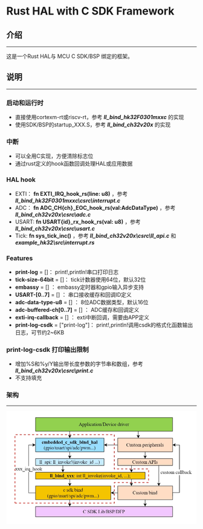 # Rust HAL with C SDK Framework

## 介绍
---
这是一个Rust HAL与 MCU C SDK/BSP 绑定的框架。

## 说明
---
### 启动和运行时
 - 直接使用cortexm-rt或riscv-rt，参考 **_ll_bind_hk32F0301mxxc_** 的实现
 - 使用SDK/BSP的startup_XXX.S，参考 **_ll_bind_ch32v20x_** 的实现

### 中断
 - 可以全用C实现，方便清除标志位
 - 通过rust定义的hook函数回调处理HAL或应用数据

### HAL hook
 - EXTI： **fn EXTI_IRQ_hook_rs(line: u8)** ，参考  **_ll_bind_hk32F0301mxxc\csrc\interrupt.c_** 
 - ADC： **fn ADC_CH{ch}_EOC_hook_rs(val:AdcDataType)** ，参考  **_ll_bind_ch32v20x\csrc\adc.c_** 
 - USART:  **fn USART{id}_rx_hook_rs(val: u8)** ，参考  **_ll_bind_ch32v20x\csrc\usart.c_** 
 - Tick:  **fn sys_tick_inc()** ，参考  **_ll_bind_ch32v20x\csrc\ll_api.c_**  和  **_example_hk32\src\interrupt.rs_**  

### Features
 -  **print-log** = []： print!,println!串口打印日志
 - **tick-size-64bit** = []： tick计数器使用64位，默认32位
 - **embassy** = [] ： embassy定时器和gpio输入异步支持
 - **USART-[0..7]** = [] ： 串口接收缓存和回调ID定义
 - **adc-data-type-u8** = [] ： 8位ADC数据类型，默认16位
 - **adc-buffered-ch[0..7]** = [] ： ADC缓存和回调定义
 - **exti-irq-callback** = [] ： exti中断回调，需要由APP定义
 - **print-log-csdk** = ["print-log"]： print!,println!调用csdk的格式化函数输出日志，可节约2~6KB

### print-log-csdk 打印输出限制
 - 增加%S和%y/Y输出带长度参数的字节串和数组，参考  **_ll_bind_ch32v20x\csrc\print.c_**
 - 不支持填充

### 架构
---
![输入图片说明](doc/framework.png)